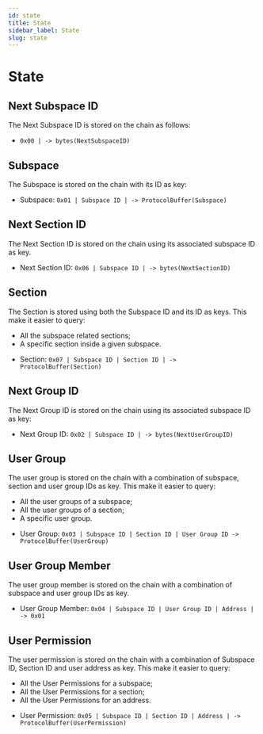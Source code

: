 ```yaml
---
id: state
title: State
sidebar_label: State
slug: state
---
```


# State

## Next Subspace ID
The Next Subspace ID is stored on the chain as follows:

* `0x00 | -> bytes(NextSubspaceID)`

## Subspace
The Subspace is stored on the chain with its ID as key:

* Subspace: `0x01 | Subspace ID | -> ProtocolBuffer(Subspace)`

## Next Section ID
The Next Section ID is stored on the chain using its associated subspace ID as key.

* Next Section ID: `0x06 | Subspace ID | -> bytes(NextSectionID)`

## Section
The Section is stored using both the Subspace ID and its ID as keys. This make it easier to query:
- All the subspace related sections;
- A specific section inside a given subspace.

* Section: `0x07 | Subspace ID | Section ID | -> ProtocolBuffer(Section)`

## Next Group ID
The Next Group ID is stored on the chain using its associated subspace ID as key:

* Next Group ID: `0x02 | Subspace ID | -> bytes(NextUserGroupID)`

## User Group
The user group is stored on the chain with a combination of subspace, section and user group IDs as key. This make it easier to query:
- All the user groups of a subspace;
- All the user groups of a section;
- A specific user group.

* User Group: `0x03 | Subspace ID | Section ID | User Group ID -> ProtocolBuffer(UserGroup)`

## User Group Member
The user group member is stored on the chain with a combination of subspace and user group IDs as key.

* User Group Member: `0x04 | Subspace ID | User Group ID | Address | -> 0x01`

## User Permission
The user permission is stored on the chain with a combination of Subspace ID, Section ID and user address as key. This make it easier to query:
- All the User Permissions for a subspace;
- All the User Permissions for a section;
- All the User Permissions for an address.

* User Permission: `0x05 | Subspace ID | Section ID | Address | -> ProtocolBuffer(UserPermission)`